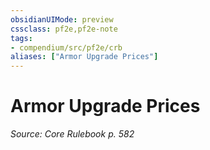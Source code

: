 ```yaml
---
obsidianUIMode: preview
cssclass: pf2e,pf2e-note
tags:
- compendium/src/pf2e/crb
aliases: ["Armor Upgrade Prices"]
---
```

# Armor Upgrade Prices  
*Source: Core Rulebook p. 582*